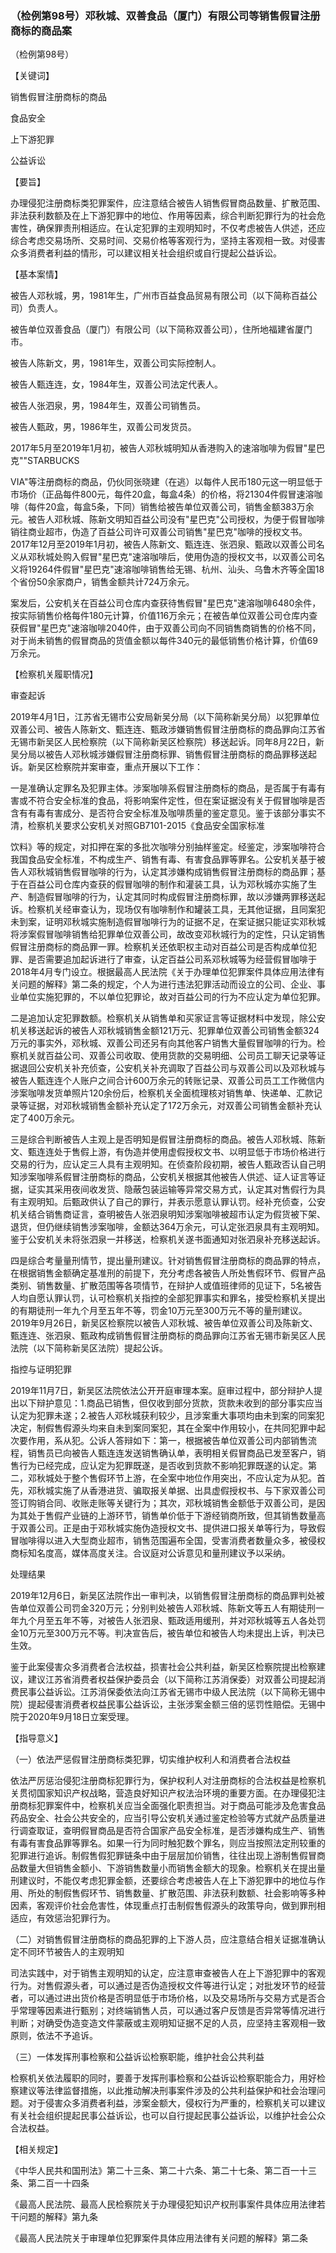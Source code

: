 ### （检例第98号）邓秋城、双善食品（厦门）有限公司等销售假冒注册商标的商品案
（检例第98号）

【关键词】

销售假冒注册商标的商品

食品安全

上下游犯罪

公益诉讼

【要旨】

办理侵犯注册商标类犯罪案件，应注意结合被告人销售假冒商品数量、扩散范围、非法获利数额及在上下游犯罪中的地位、作用等因素，综合判断犯罪行为的社会危害性，确保罪责刑相适应。在认定犯罪的主观明知时，不仅考虑被告人供述，还应综合考虑交易场所、交易时间、交易价格等客观行为，坚持主客观相一致。对侵害众多消费者利益的情形，可以建议相关社会组织或自行提起公益诉讼。

【基本案情】

被告人邓秋城，男，1981年生，广州市百益食品贸易有限公司（以下简称百益公司）负责人。

被告单位双善食品（厦门）有限公司（以下简称双善公司），住所地福建省厦门市。

被告人陈新文，男，1981年生，双善公司实际控制人。

被告人甄连连，女，1984年生，双善公司法定代表人。

被告人张泗泉，男，1984年生，双善公司销售员。

被告人甄政，男，1986年生，双善公司发货员。

2017年5月至2019年1月初，被告人邓秋城明知从香港购入的速溶咖啡为假冒"星巴克""STARBUCKS

VIA"等注册商标的商品，仍伙同张晓建（在逃）以每件人民币180元这一明显低于市场价（正品每件800元，每件20盒，每盒4条）的价格，将21304件假冒速溶咖啡（每件20盒，每盒5条，下同）销售给被告单位双善公司，销售金额383万余元。被告人邓秋城、陈新文明知百益公司没有"星巴克"公司授权，为便于假冒咖啡销往商业超市，伪造了百益公司许可双善公司销售"星巴克"咖啡的授权文书。2017年12月至2019年1月初，被告人陈新文、甄连连、张泗泉、甄政以双善公司名义从邓秋城处购入假冒"星巴克"速溶咖啡后，使用伪造的授权文书，以双善公司名义将19264件假冒"星巴克"速溶咖啡销售给无锡、杭州、汕头、乌鲁木齐等全国18个省份50余家商户，销售金额共计724万余元。

案发后，公安机关在百益公司仓库内查获待售假冒"星巴克"速溶咖啡6480余件，按实际销售价格每件180元计算，价值116万余元；在被告单位双善公司仓库内查获假冒"星巴克"速溶咖啡2040件，由于双善公司向不同销售商销售的价格不同，对于尚未销售的假冒商品的货值金额以每件340元的最低销售价格计算，价值69万余元。

【检察机关履职情况】

审查起诉

2019年4月1日，江苏省无锡市公安局新吴分局（以下简称新吴分局）以犯罪单位双善公司、被告人陈新文、甄连连、甄政涉嫌销售假冒注册商标的商品罪向江苏省无锡市新吴区人民检察院（以下简称新吴区检察院）移送起诉。同年8月22日，新吴分局以被告人邓秋城涉嫌假冒注册商标罪、销售假冒注册商标的商品罪移送起诉。新吴区检察院并案审查，重点开展以下工作：

一是准确认定罪名及犯罪主体。涉案咖啡系假冒注册商标的商品，是否属于有毒有害或不符合安全标准的食品，将影响案件定性，但在案证据没有关于假冒咖啡是否含有有毒有害成分、是否符合安全标准及咖啡质量的鉴定意见。鉴于该部分事实不清，检察机关要求公安机关对照GB7101-2015《食品安全国家标准

饮料》等的规定，对扣押在案的多批次咖啡分别抽样鉴定。经鉴定，涉案咖啡符合我国食品安全标准，不构成生产、销售有毒、有害食品罪等罪名。公安机关基于被告人邓秋城销售假冒咖啡的行为，认定其涉嫌构成销售假冒注册商标的商品罪；基于在百益公司仓库内查获的假冒咖啡的制作和灌装工具，认为邓秋城亦实施了生产、制造假冒咖啡的行为，认定其同时构成假冒注册商标罪，故以涉嫌两罪移送起诉。检察机关经审查认为，现场仅有咖啡制作和罐装工具，无其他证据，且同案犯未到案，证明邓秋城实施制造假冒咖啡行为的证据不足，在案证据只能证实邓秋城将涉案假冒咖啡销售给犯罪单位双善公司，故改变邓秋城行为的定性，只认定销售假冒注册商标的商品罪一罪。检察机关还依职权主动对百益公司是否构成单位犯罪、是否需要追加起诉进行了审查，认定百益公司系邓秋城等为经营假冒咖啡于2018年4月专门设立。根据最高人民法院《关于办理单位犯罪案件具体应用法律有关问题的解释》第二条的规定，个人为进行违法犯罪活动而设立的公司、企业、事业单位实施犯罪的，不以单位犯罪论，故对百益公司的行为不应认定为单位犯罪。

二是追加认定犯罪数额。检察机关从销售单和买家证言等证据材料中发现，除公安机关移送起诉的被告人邓秋城销售金额121万元、犯罪单位双善公司销售金额324万元的事实外，邓秋城、双善公司还另有向其他客户销售大量假冒咖啡的行为。检察机关就百益公司、双善公司收取、使用货款的交易明细、公司员工聊天记录等证据退回公安机关补充侦查，公安机关补充调取了百益公司与双善公司以及邓秋城与被告人甄连连个人账户之间合计600万余元的转账记录、双善公司员工工作微信内涉案咖啡发货单照片120余份后，检察机关全面梳理核对销售单、快递单、汇款记录等证据，对邓秋城销售金额补充认定了172万余元，对双善公司销售金额补充认定了400万余元。

三是综合判断被告人主观上是否明知是假冒注册商标的商品。被告人邓秋城、陈新文、甄连连处于售假上游，有伪造并使用虚假授权文书、以明显低于市场价格进行交易的行为，应认定三人具有主观明知。在侦查阶段初期，被告人甄政否认自己明知涉案咖啡系假冒注册商标的商品，公安机关根据其他被告人供述、证人证言等证据，证实其采用夜间收发货、隐蔽包装运输等异常交易方式，认定其对售假行为具有主观明知。后甄政供认了自己的罪行，并表示愿意认罪认罚。经补充侦查，公安机关结合销售商证言，查明被告人张泗泉明知涉案咖啡被超市认定为假货被下架、退货，但仍继续销售涉案咖啡，金额达364万余元，可认定张泗泉具有主观明知。鉴于公安机关未将张泗泉一并移送，检察机关遂书面通知对张泗泉补充移送起诉。

四是综合考量量刑情节，提出量刑建议。针对销售假冒注册商标的商品罪的特点，在根据销售金额确定基准刑的前提下，充分考虑各被告人所处售假环节、假冒产品类别、销售数量、扩散范围等各项情节，在辩护人或值班律师的见证下，5名被告人均自愿认罪认罚，认可检察机关指控的全部犯罪事实和罪名，接受检察机关提出的有期徒刑一年九个月至五年不等，罚金10万元至300万元不等的量刑建议。2019年9月26日，新吴区检察院以被告人邓秋城、被告单位双善公司及陈新文、甄连连、张泗泉、甄政构成销售假冒注册商标的商品罪向江苏省无锡市新吴区人民法院（以下简称新吴区法院）提起公诉。

指控与证明犯罪

2019年11月7日，新吴区法院依法公开开庭审理本案。庭审过程中，部分辩护人提出以下辩护意见：1.商品已销售，但仅收到部分货款，货款未收到的部分事实应当认定为犯罪未遂；2.被告人邓秋城获利较少，且涉案重大事项均由未到案的同案犯决定，制假售假源头均来自未到案同案犯，其在全案中作用较小，在共同犯罪中起次要作用，系从犯。公诉人答辩如下：第一，根据被告单位双善公司内部销售流程，销售员已向被告人甄连连发送销售确认单，表明相关假冒商品已发至客户，销售行为已经完成，应认定为犯罪既遂，是否收到货款不影响犯罪既遂的认定。第二，邓秋城处于整个售假环节上游，在全案中地位作用突出，不应认定为从犯。首先，邓秋城实施了从香港进货、骗取报关单据、出具虚假授权书、与下家双善公司签订购销合同、收账走账等关键行为；其次，邓秋城销售金额低于双善公司，是因为其处于售假产业链的上游环节，销售单价低于下游经销商所致，但其销售数量高于双善公司。正是由于邓秋城实施伪造授权文书、提供进口报关单等行为，导致假冒咖啡得以进入大型商业超市，销售范围遍布全国，受害消费者数量众多，被侵权商标知名度高，媒体高度关注。合议庭对公诉意见和量刑建议予以采纳。

处理结果

2019年12月6日，新吴区法院作出一审判决，以销售假冒注册商标的商品罪判处被告单位双善公司罚金320万元；分别判处被告人邓秋城、陈新文等五人有期徒刑一年九个月至五年不等，对被告人张泗泉、甄政适用缓刑，并对邓秋城等五人各处罚金10万元至300万元不等。判决宣告后，被告单位和被告人均未提出上诉，判决已生效。

鉴于此案侵害众多消费者合法权益，损害社会公共利益，新吴区检察院提出检察建议，建议江苏省消费者权益保护委员会（以下简称江苏消保委）对双善公司提起消费民事公益诉讼。江苏消保委依法向江苏省无锡市中级人民法院（以下简称无锡中院）提起侵害消费者权益民事公益诉讼，主张涉案金额三倍的惩罚性赔偿。无锡中院于2020年9月18日立案受理。

【指导意义】

（一）依法严惩假冒注册商标类犯罪，切实维护权利人和消费者合法权益

依法严厉惩治侵犯注册商标犯罪行为，保护权利人对注册商标的合法权益是检察机关贯彻国家知识产权战略，营造良好知识产权法治环境的重要方面。在办理侵犯注册商标犯罪案件中，检察机关应当全面强化职责担当。对于商品可能涉及危害食品药品安全、社会公共安全的，应当引导公安机关通过鉴定检验等方式就产品质量进行调查取证，查明假冒商品是否符合国家产品安全标准，是否涉嫌构成生产、销售有毒有害食品罪等罪名。如果一行为同时触犯数个罪名，则应当按照法定刑较重的犯罪进行追诉。制假售假犯罪链条中由于层层加价销售，往往出现上游制售假冒商品数量大但销售金额小、下游销售数量小而销售金额大的现象。检察机关在提出量刑建议时，不能仅考虑犯罪金额，还要综合考虑被告人在上下游犯罪中的地位与作用、所处的制假售假环节、销售数量、扩散范围、非法获利数额、社会影响等多种因素，客观评价社会危害性，体现重点打击制假售假源头的政策导向，做到罪刑相适应，有效惩治犯罪行为。

（二）对销售假冒注册商标的商品犯罪的上下游人员，应注意结合相关证据准确认定不同环节被告人的主观明知

司法实践中，对于销售主观明知的认定，应注意审查被告人在上下游犯罪中的客观行为。对售假源头者，可以通过是否伪造授权文件等进行认定；对批发环节的经营者，可以通过进出货价格是否明显低于市场价格，以及交易场所与交易方式是否合乎常理等因素进行甄别；对终端销售人员，可以通过客户反馈是否异常等情况进行判断；对确受伪造变造文件蒙蔽或主观明知证据不足的人员，应坚持主客观相一致原则，依法不予追诉。

（三）一体发挥刑事检察和公益诉讼检察职能，维护社会公共利益

检察机关依法履职的同时，要善于发挥刑事检察和公益诉讼检察职能合力，用好检察建议等法律监督措施，以此推动解决刑事案件涉及的公共利益保护和社会治理问题。对于侵害众多消费者利益，涉案金额大，侵权行为严重的，检察机关可以建议有关社会组织提起民事公益诉讼，也可以自行提起民事公益诉讼，以维护社会公众合法权益。

【相关规定】

《中华人民共和国刑法》第二十三条、第二十六条、第二十七条、第二百一十三条、第二百一十四条

《最高人民法院、最高人民检察院关于办理侵犯知识产权刑事案件具体应用法律若干问题的解释》第九条

《最高人民法院关于审理单位犯罪案件具体应用法律有关问题的解释》第二条
